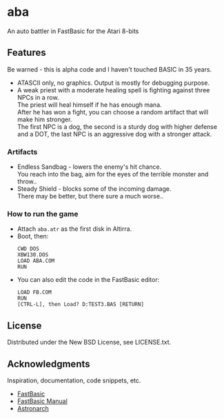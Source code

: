 # aba
An auto battler in FastBasic for the Atari 8-bits

## Features

Be warned - this is alpha code and I haven't touched BASIC in 35 years.  

* ATASCII only, no graphics. Output is mostly for debugging purpose. 
* A weak priest with a moderate healing spell is fighting against three NPCs in a row.  
  The priest will heal himself if he has enough mana.  
  After he has won a fight, you can choose a random artifact that will make him stronger.  
  The first NPC is a dog, the second is a sturdy dog with higher defense and a DOT,
  the last NPC is an aggressive dog with a stronger attack.

### Artifacts

* Endless Sandbag - lowers the enemy's hit chance.  
  You reach into the bag, aim for the eyes of the terrible monster and throw..
* Steady Shield - blocks some of the incoming damage.  
  There may be better, but there sure a much worse..

### How to run the game

* Attach ``aba.atr`` as the first disk in Altirra.
* Boot, then:
  ```
  CWD DOS
  XBW130.DOS
  LOAD ABA.COM
  RUN
  ```
* You can also edit the code in the FastBasic editor:
  ```
  LOAD FB.COM
  RUN
  [CTRL-L], then Load? D:TEST3.BAS [RETURN]
  ```

## License

Distributed under the New BSD License, see LICENSE.txt.

## Acknowledgments

Inspiration, documentation, code snippets, etc.
* [FastBasic](https://github.com/dmsc/fastbasic)
* [FastBasic Manual](https://github.com/dmsc/fastbasic/blob/master/manual.md)
* [Astronarch](https://store.steampowered.com/app/1234940/Astronarch/)
